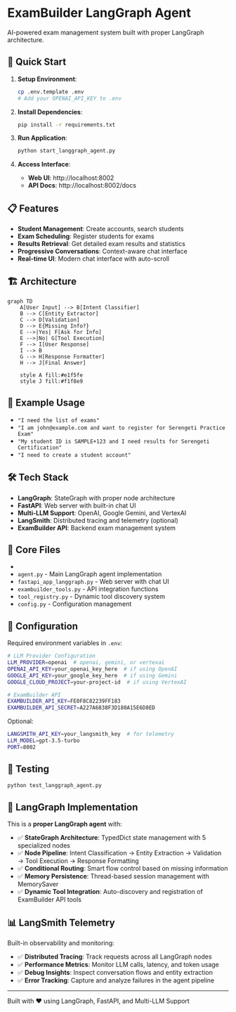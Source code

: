 # ExamBuilder LangGraph Agent

AI-powered exam management system built with proper LangGraph architecture.

## 🚀 Quick Start

1. **Setup Environment**:

   ```bash
   cp .env.template .env
   # Add your OPENAI_API_KEY to .env
   ```
2. **Install Dependencies**:

   ```bash
   pip install -r requirements.txt
   ```
3. **Run Application**:

   ```bash
   python start_langgraph_agent.py
   ```
4. **Access Interface**:

   - **Web UI**: http://localhost:8002
   - **API Docs**: http://localhost:8002/docs

## 📋 Features

- **Student Management**: Create accounts, search students
- **Exam Scheduling**: Register students for exams
- **Results Retrieval**: Get detailed exam results and statistics
- **Progressive Conversations**: Context-aware chat interface
- **Real-time UI**: Modern chat interface with auto-scroll

## 🏗️ Architecture

```mermaid
graph TD
    A[User Input] --> B[Intent Classifier]
    B --> C[Entity Extractor]
    C --> D[Validation]
    D --> E{Missing Info?}
    E -->|Yes| F[Ask for Info]
    E -->|No| G[Tool Execution]
    F --> I[User Response]
    I --> B
    G --> H[Response Formatter]
    H --> J[Final Answer]
    
    style A fill:#e1f5fe
    style J fill:#f1f8e9
```

## 💬 Example Usage

- `"I need the list of exams"`
- `"I am john@example.com and want to register for Serengeti Practice Exam"`
- `"My student ID is SAMPLE+123 and I need results for Serengeti Certification"`
- `"I need to create a student account"`

## 🛠️ Tech Stack

- **LangGraph**: StateGraph with proper node architecture
- **FastAPI**: Web server with built-in chat UI
- **Multi-LLM Support**: OpenAI, Google Gemini, and VertexAI
- **LangSmith**: Distributed tracing and telemetry (optional)
- **ExamBuilder API**: Backend exam management system

## 📁 Core Files

- 
-  `agent.py` - Main LangGraph agent implementation
- `fastapi_app_langgraph.py` - Web server with chat UI
- `exambuilder_tools.py` - API integration functions
- `tool_registry.py` - Dynamic tool discovery system
- `config.py` - Configuration management

## 🔧 Configuration

Required environment variables in `.env`:

```bash
# LLM Provider Configuration
LLM_PROVIDER=openai  # openai, gemini, or vertexai
OPENAI_API_KEY=your_openai_key_here  # if using OpenAI
GOOGLE_API_KEY=your_google_key_here  # if using Gemini
GOOGLE_CLOUD_PROJECT=your-project-id  # if using VertexAI

# ExamBuilder API
EXAMBUILDER_API_KEY=FE0F8C82239FF183
EXAMBUILDER_API_SECRET=A227A6838F3D180A15E6D8ED
```

Optional:

```bash
LANGSMITH_API_KEY=your_langsmith_key  # for telemetry
LLM_MODEL=gpt-3.5-turbo
PORT=8002
```

## 🧪 Testing

```bash
python test_langgraph_agent.py
```

## 🎯 LangGraph Implementation

This is a **proper LangGraph agent** with:

- ✅ **StateGraph Architecture**: TypedDict state management with 5 specialized nodes
- ✅ **Node Pipeline**: Intent Classification → Entity Extraction → Validation → Tool Execution → Response Formatting
- ✅ **Conditional Routing**: Smart flow control based on missing information
- ✅ **Memory Persistence**: Thread-based session management with MemorySaver
- ✅ **Dynamic Tool Integration**: Auto-discovery and registration of ExamBuilder API tools

## 📊 LangSmith Telemetry

Built-in observability and monitoring:

- ✅ **Distributed Tracing**: Track requests across all LangGraph nodes
- ✅ **Performance Metrics**: Monitor LLM calls, latency, and token usage
- ✅ **Debug Insights**: Inspect conversation flows and entity extraction
- ✅ **Error Tracking**: Capture and analyze failures in the agent pipeline

---

Built with ❤️ using LangGraph, FastAPI, and Multi-LLM Support
